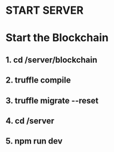 # START SERVER

# Start the Blockchain

## 1. cd /server/blockchain
## 2. truffle compile
## 3. truffle migrate --reset
## 4. cd /server
## 5. npm run dev
